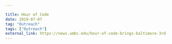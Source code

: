 ```yaml
---

title: Hour of Code
date: 2019-07-07
tag: "Outreach"
tags: ["Outreach"]
external_link: https://news.umbc.edu/hour-of-code-brings-baltimore-3rd-and-4th-graders-to-umbc-for-fun-intro-to-computing/
---
```

